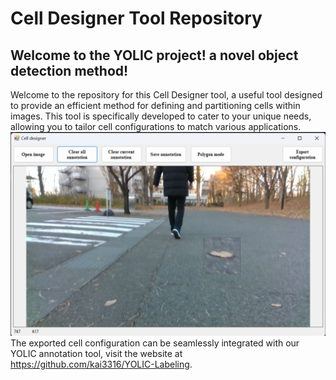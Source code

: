 # Cell Designer Tool Repository
## Welcome to the YOLIC project! a novel object detection method!
Welcome to the repository for this Cell Designer tool, a useful tool designed to provide an efficient method for defining and partitioning cells within images. This tool is specifically developed to cater to your unique needs, allowing you to tailor cell configurations to match various applications.
![image](https://github.com/kai3316/Cell-designer/blob/master/tool.png)
The exported cell configuration can be seamlessly integrated with our YOLIC annotation tool, visit the website at https://github.com/kai3316/YOLIC-Labeling.


